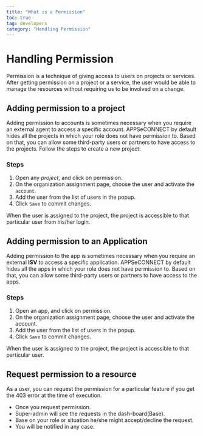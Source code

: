 ```yaml
---
title: "What is a Permission"
toc: true
tag: developers
category: "Handling Permission"
---
```

# Handling Permission

Permission is a technique of giving access to users on projects or services. After getting permission on a project or a service, the user would be able to manage the resources without requiring us to be involved on a change. 

## Adding permission to a project
Adding permission to accounts is sometimes necessary when you require an external agent to access a specific account. APPSeCONNECT by default hides all the projects in which your role does not have permission to. Based on that, you can allow some third-party users or partners to have access to the projects. Follow the steps to create a new project: 

### Steps


1. Open any *project*, and click on permission.
2. On the organization assignment page, choose the user and activate the `account`. 
3. Add the user from the list of users in the popup.
4. Click `Save` to commit changes. 

When the user is assigned to the project, the project is accessible to that particular user from his/her login. 


## Adding permission to an Application

Adding permission to the app is sometimes necessary when you require an external **ISV** to access a specific application. APPSeCONNECT by default hides all the apps in which your role does not have permission to. Based on that, you can allow some third-party users or partners to have access to the apps.

### Steps

1. Open an app, and click on permission.
2. On the organization assignment page, choose the user and activate the account. 
3. Add the user from the list of users in the popup.
4. Click `Save` to commit changes.

When the user is assigned to the project, the project is accessible to that particular user.

## Request permission to a resource

As a user, you can request the permission for a particular feature if you get the 403 error at the time of execution.

* Once you request permission.
* Super-admin will see the requests in the dash-board(Base).
* Base on your role or situation he/she might accept/decline the request.
* You will be notified in any case.


